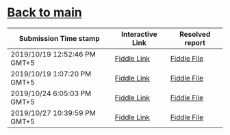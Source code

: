 # [Back to main](https://github.com/glaghari/database-assignement-2019)
|Submission Time stamp          | Interactive Link                                                                              | Resolved report                                                                              |
| ----------------------------- | --------------------------------------------------------------------------------------------- | -------------------------------------------------------------------------------------------- |
| 2019/10/19 12:52:46 PM GMT+5 | [Fiddle Link](https://dbfiddle.uk/?rdbms=oracle_11.2&fiddle=5beb0c3df20ea37f1bd06dc45c88f4b9) | [Fiddle File](processed/csm-50/5beb0c3df20ea37f1bd06dc45c88f4b9.md) |
| 2019/10/19 1:07:20 PM GMT+5 | [Fiddle Link](https://dbfiddle.uk/?rdbms=oracle_11.2&fiddle=120255834b8a5d90b95bca23cd0b9fd6) | [Fiddle File](processed/csm-50/120255834b8a5d90b95bca23cd0b9fd6.md) |
| 2019/10/24 6:05:03 PM GMT+5 | [Fiddle Link](https://dbfiddle.uk/?rdbms=oracle_11.2&fiddle=3fdcd8a89569fe4c01f702eddf962812) | [Fiddle File](processed/csm-50/3fdcd8a89569fe4c01f702eddf962812.md) |
| 2019/10/27 10:39:59 PM GMT+5 | [Fiddle Link](https://dbfiddle.uk/?rdbms=oracle_11.2&fiddle=d5510604c0246b03d4b13efcba2847c3) | [Fiddle File](processed/csm-50/d5510604c0246b03d4b13efcba2847c3.md) |
